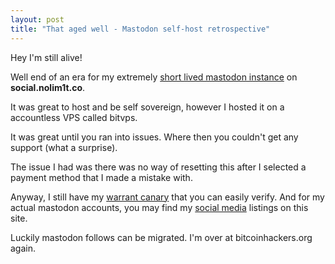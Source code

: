 ```yaml
---
layout: post
title: "That aged well - Mastodon self-host retrospective"
---
```


Hey I'm still alive!

Well end of an era for my extremely [short lived mastodon instance](https://nolim1t.co/2021/01/22/hello-fediverse.html) on **social.nolim1t.co**.

It was great to host and be self sovereign, however I hosted it on a accountless VPS called bitvps. 

It was great until you ran into issues. Where then you couldn't get any support (what a surprise).

The issue I had was there was no way of resetting this after I selected a payment method that I made a mistake with.

Anyway, I still have my [warrant canary](https://nolim1t.co/canary.txt) that you can easily verify. And for my actual mastodon accounts, you may find my [social media](https://nolim1t.co/socialmedia.txt) listings on this site. 

Luckily mastodon follows can be migrated. I'm over at bitcoinhackers.org again.

